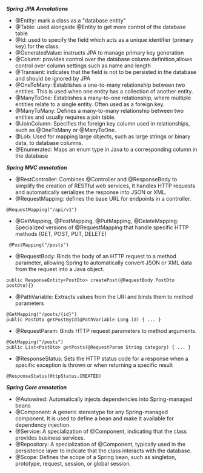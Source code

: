 ***Spring JPA Annotations***
- @Entity: mark a class as a "database entity"
- @Table: used alongside @Entity to get more control of the database table
- @Id: used to specify the field which acts as a unique identifier (primary key) for the class.
- @GeneratedValue: instructs JPA to manage primary key generation
- @Column: provides control over the database column definition,allows control over column settings such as name and length
- @Transient:  indicates that the field is not to be persisted in the database and should be ignored by JPA
-  @OneToMany: Establishes a one-to-many relationship between two entities. This is used when one entity has a collection of another entity.
-  @ManyToOne: Establishes a many-to-one relationship, where multiple entities relate to a single entity. Often used as a foreign key.
-  @ManyToMany: Defines a many-to-many relationship between two entities and usually requires a join table.
-  @JoinColumn: Specifies the foreign key column used in relationships, such as @OneToMany or @ManyToOne.
-  @Lob: Used for mapping large objects, such as large strings or binary data, to database columns.
-  @Enumerated: Maps an enum type in Java to a corresponding column in the database

***Spring MVC annotation***

- @RestController: Combines @Controller and @ResponseBody to simplify the creation of RESTful web services, It handles HTTP requests and automatically serializes the response into JSON or XML.
- @RequestMapping: defines the base URL for endpoints in a controller.
````angular2html
@RequestMapping("/api/v1")
````
- @GetMapping, @PostMapping, @PutMapping, @DeleteMapping: Specialized versions of @RequestMapping that handle specific HTTP methods (GET, POST, PUT, DELETE)
```angular2html
 @PostMapping("/posts")
```
- @RequestBody:  Binds the body of an HTTP request to a method parameter, allowing Spring to automatically convert JSON or XML data from the request into a Java object.
```angular2html
public ResponseEntity<PostDto> createPost(@RequestBody PostDto postDto){}
```
- @PathVariable: Extracts values from the URI and binds them to method parameters
```angular2html
@GetMapping("/posts/{id}")
public PostDto getPostById(@PathVariable Long id) { ... }

```
- @RequestParam: Binds HTTP request parameters to method arguments.
```angular2html
@GetMapping("/posts")
public List<PostDto> getPosts(@RequestParam String category) { ... }

```
- @ResponseStatus: Sets the HTTP status code for a response when a specific exception is thrown or when returning a specific result
```angular2html
@ResponseStatus(HttpStatus.CREATED)

```
***Spring Core annotation***
- @Autowired: Automatically injects dependencies into Spring-managed beans
-  @Component: A generic stereotype for any Spring-managed component. It is used to define a bean and make it available for dependency injection.
-  @Service: A specialization of @Component, indicating that the class provides business services.
-  @Repository: A specialization of @Component, typically used in the persistence layer to indicate that the class interacts with the database.
-  @Scope: Defines the scope of a Spring bean, such as singleton, prototype, request, session, or global session.